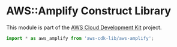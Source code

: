 # AWS::Amplify Construct Library


This module is part of the [AWS Cloud Development Kit](https://github.com/aws/aws-cdk) project.

```ts nofixture
import * as aws_amplify from 'aws-cdk-lib/aws-amplify';
```
